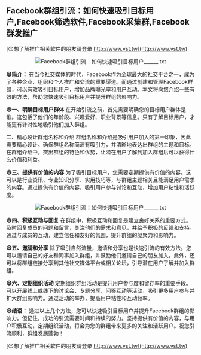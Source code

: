 ## **Facebook群组引流：如何快速吸引目标用户,Facebook筛选软件,Facebook采集群,Facebook群发推广**

[😍想了解推广相关软件的朋友请登录 http://www.vst.tw](http://www.vst.tw)

 <center><img src="https://vst.tw/MP4/tuiguang/png/8.png" alt="Facebook群组引流：如何快速吸引目标用户______.txt"></center>

**😄简介：**
在当今社交媒体的时代，Facebook作为全球最大的社交平台之一，成为了各种企业、组织和个人推广和交流的重要渠道。而通过创建和管理Facebook群组，可以有效吸引目标用户，增加品牌曝光率和用户互动。本文将向您介绍一些有效的方法，帮助您快速吸引目标用户并提升群组的影响力。

**😄一、明确目标用户群体**
在开始引流之前，首先需要明确您的目标用户群体是谁。这包括了他们的年龄段、兴趣爱好、职业背景等信息。只有了解目标用户，才能更有针对性地吸引他们加入群组。

二、精心设计群组名称和介绍
群组名称和介绍是吸引用户加入的第一印象，因此需要精心设计。确保群组名称简洁有吸引力，并清晰地表达出群组的主题和目标。在群组介绍中，突出群组的特色和优势，让潜在用户了解到加入群组后可以获得什么价值和利益。

**😄三、提供有价值的内容**
为了吸引目标用户，您需要定期提供有价值的内容。这可以是行业资讯、专业知识分享、实用技巧等，与群组主题相关且能满足用户需求的内容。通过提供有价值的内容，吸引用户参与讨论和互动，增加用户粘性和活跃度。

 <center><img src="https://vst.tw/MP4/tuiguang/png/4.png" alt="Facebook群组引流：如何快速吸引目标用户______.txt"></center>

**😄四、积极互动与回复**
在群组中，积极互动和回复是建立良好关系的重要方式。及时回复成员的问题和留言，关注他们的需求和意见，并给予积极的反馈和支持。通过与成员的互动，建立信任和友好的氛围，提升群组的凝聚力和影响力。

**😄五、邀请和分享**
除了吸引自然流量，邀请和分享也是快速引流的有效方法。您可以邀请自己的好友和同事加入群组，并鼓励他们邀请自己的朋友加入。此外，还可以将群组链接分享到其他社交媒体平台或相关论坛，引导潜在用户了解并加入群组。

**😄六、定期组织活动**
定期组织群组活动是提升用户参与度和留存率的重要手段。可以开展线上或线下的讨论会、专题分享、问答互动等活动，吸引更多用户参与并扩大群组影响力。通过活动的举办，提高用户粘性和互动频率。

**😄结语：**
通过以上几个方法，您可以快速吸引目标用户并提升Facebook群组的影响力。但记住，成功的引流需要时间和持续的努力。坚持提供有价值的内容，与用户积极互动，定期组织活动，将会为您的群组带来更多的关注和活跃用户。祝您引流顺利，群组发展蓬勃！

[😍想了解推广相关软件的朋友请登录 http://www.vst.tw](http://www.vst.tw)



